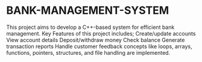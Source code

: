 # BANK-MANAGEMENT-SYSTEM
This project aims to develop a C++-based system for efficient bank management. Key Features of this project includes; Create/update accounts  View account details Deposit/withdraw money Check balance Generate transaction reports Handle customer feedback concepts like loops, arrays, functions, pointers, structures, and file handling are implemented.
